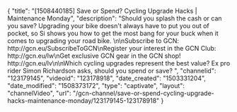 {
    "title": "[1508440185] Save or Spend? Cycling Upgrade Hacks | Maintenance Monday",
    "description": "Should you splash the cash or can you save? Upgrading your bike doesn't always have to put you out of pocket, so Si shows you how to get the most bang for your buck when it comes to upgrading your road bike. \n\nSubscribe to GCN: http:\/\/gcn.eu\/SubscribeToGCN\nRegister your interest in the GCN Club: http:\/\/gcn.eu\/lw\nGet exclusive GCN gear in the GCN shop! http:\/\/gcn.eu\/lv\n\nWhich cycling upgrades represent the best value? Ex pro rider Simon Richardson asks, should you spend or save? ",
    "channelid": "123179145",
    "videoid": "123178918",
    "date_created": "1503331204",
    "date_modified": "1508373172",
    "type": "captivate",
    "layout": "channelVideo",
    "url": "\/gcn-channel\/save-or-spend-cycling-upgrade-hacks-maintenance-monday\/123179145-123178918"
}